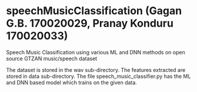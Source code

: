 # speechMusicClassification (Gagan G.B.  170020029, Pranay Konduru 170020033)
Speech Music Classification using various ML and DNN methods on open source GTZAN music/speech dataset


The dataset is stored in the wav sub-directory.
The features extracted are stored in data sub-directory.
The file speech_music_classifier.py has the ML and DNN based model which trains on the given data.
